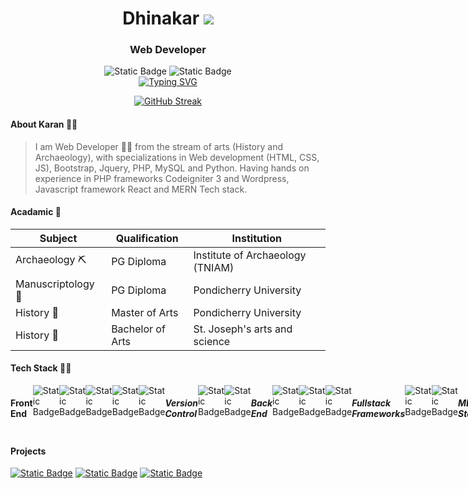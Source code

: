 <h1 align="center">Dhinakar 
  <a href="https://karanveiyon.github.io/digital-resume/"><img src="https://img.shields.io/badge/Karan-Veiyon-red?style=flat-square"></a> </h1>
<h3 align="center">Web Developer</h3>
<div align="center">
<!-- <img alt="Static Badge" src="https://img.shields.io/badge/Developer-red?style=flat-square&label=Web&labelColor=yellow"><br> -->
<img alt="Static Badge" src="https://custom-icon-badges.demolab.com/badge/Techscription-red.svg?logo=techscription&logoColor=white&style=flat-square&label=Team&labelColor=%235D5D5D">
<img alt="Static Badge" src="https://img.shields.io/badge/Liberation_is_a_Choice-blue?style=flat-square">
</div>
<div align="center"><a href=""><img src="https://readme-typing-svg.demolab.com?font=Fira+Code&pause=1000&color=F70C0C&center=true&vCenter=true&width=435&lines=Be+Prepared+Rather+Than+Dreaming" alt="Typing SVG" /></a></div>
<div align="center">
  
[![GitHub Streak](https://github-readme-streak-stats.herokuapp.com?user=karanveiyon&theme=dark&hide_border=true&date_format=M%20j%5B%2C%20Y%5D)](https://github.com/karanveiyon)

</div>

<h4 align="left"> About Karan 👩‍💻 </h4>

> I am Web Developer 👩‍💻 from the stream of arts (History and Archaeology),
> with specializations in Web development (HTML, CSS, JS), Bootstrap, Jquery, PHP, MySQL and Python.
> Having hands on experience in PHP frameworks Codeigniter 3 and Wordpress, Javascript framework React and MERN Tech stack. 
  
<h4 align="left"> Acadamic 🥇 </h4>

Subject | Qualification | Institution
--------|---------------|------------
Archaeology ⛏️ | PG Diploma | Institute of Archaeology (TNIAM)
Manuscriptology 📜 | PG Diploma | Pondicherry University
History 📖 | Master of Arts | Pondicherry University
History 📖 | Bachelor of Arts | St. Joseph's arts and science

<h4 align="left"> Tech Stack 👨‍💻 </h4>
<div style="display:flex;">
<h4>Front End </h4>
<img alt="Static Badge" src="https://img.shields.io/badge/HTML-red?style=flat-square&logo=HTML5&labelColor=%23555555">
<img alt="Static Badge" src="https://img.shields.io/badge/CSS-red?style=flat-square&logo=CSS3&labelColor=%23555555">
<img alt="Static Badge" src="https://img.shields.io/badge/Javascript-red?style=flat-square&logo=javascript&labelColor=%23555555">
<img alt="Static Badge" src="https://img.shields.io/badge/Jquery-red?style=flat-square&logo=Jquery&labelColor=%23555555">
<img alt="Static Badge" src="https://img.shields.io/badge/Bootstrap-red?style=flat-square&logo=Bootstrap&labelColor=%23555555">
<h5>Version Control </h5>
<img alt="Static Badge" src="https://img.shields.io/badge/GIT-red?style=flat-square&logo=git&labelColor=%23555555">
<img alt="Static Badge" src="https://img.shields.io/badge/Github-red?style=flat-square&logo=github&labelColor=%23555555">
<h5>Back End </h5>
<img alt="Static Badge" src="https://img.shields.io/badge/PHP-red?style=flat-square&logo=php&labelColor=%23555555">
<img alt="Static Badge" src="https://img.shields.io/badge/MySQL-red?style=flat-square&logo=MySQL&labelColor=%23555555">
<img alt="Static Badge" src="https://img.shields.io/badge/Firebase-red?style=flat-square&logo=Firebase&labelColor=%23555555">
<h5>Fullstack Frameworks </h5>
<img alt="Static Badge" src="https://img.shields.io/badge/Wordpress-red?style=flat-square&logo=wordpress&labelColor=%23555555">
<img alt="Static Badge" src="https://img.shields.io/badge/Codeigniter-red?style=flat-square&logo=codeigniter&labelColor=%23555555">
<h5>MERN Stack </h5>
<img alt="Static Badge" src="https://img.shields.io/badge/Node-red?style=flat-square&logo=Node.js&labelColor=%23555555">
<img alt="Static Badge" src="https://img.shields.io/badge/ReactJS-red?style=flat-square&logo=React&labelColor=%23555555">
<img alt="Static Badge" src="https://img.shields.io/badge/Express-red?style=flat-square&logo=Express&labelColor=%23555555">
<img alt="Static Badge" src="https://img.shields.io/badge/MongoDB-red?style=flat-square&logo=MongoDB&labelColor=%23555555">
</div>
<h4>Projects</h4>
<a href="https://karanveiyon.github.io/eluthathigaram/">
<img alt="Static Badge" src="https://custom-icon-badges.demolab.com/badge/Eluthathigaram-seagreen.svg?logo=eluthathigaram&logoColor=white&style=flat-square&&labelColor=%235D5D5D"></a>
<a href="https://karanveiyon.github.io/kanakkadhigaram/">
<img alt="Static Badge" src="https://custom-icon-badges.demolab.com/badge/Kanakkadhigaram-seagreen.svg?logo=kanakkadhigaram&logoColor=white&style=flat-square&&labelColor=%235D5D5D"></a>
<a href="https://karanveiyon.github.io/DMS-to-Decimal/">
<img alt="Static Badge" src="https://custom-icon-badges.demolab.com/badge/DMS--to--Decimal-seagreen.svg?logo=ulagalandhan_kol&logoColor=white&style=flat-square&&labelColor=%235D5D5D"></a>
